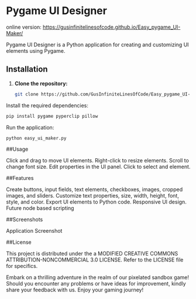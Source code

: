 # Pygame UI Designer

online version:  https://gusinfinitelinesofcode.github.io/Easy_pygame_UI-Maker/

Pygame UI Designer is a Python application for creating and customizing UI elements using Pygame.

## Installation

1. **Clone the repository:**

   ```bash
   git clone https://github.com/GusInfiniteLinesOfCode/Easy_pygame_UI-Maker.git

    ```
Install the required dependencies:
   ```bash
   pip install pygame pyperclip pillow
   ```

Run the application:

   ```bash
   python easy_ui_maker.py
   ```

##Usage

   Click and drag to move UI elements.
   Right-click to resize elements.
   Scroll to change font size.
   Edit properties in the UI panel.
   Click to select and element.

##Features

   Create buttons, input fields, text elements, checkboxes, images, cropped images, and sliders.
   Customize text properties, size, width, height, font, style, and color.
   Export UI elements to Python code.
   Responsive UI design.
   Future node based scripting

##Screenshots

Application Screenshot

##License

This project is distributed under the a MODIFIED CREATIVE COMMONS ATTRIBUTION-NONCOMMERCIAL 3.0 LICENSE. Refer to the LICENSE file for specifics.

Embark on a thrilling adventure in the realm of our pixelated sandbox game! Should you encounter any problems or have ideas for improvement, kindly share your feedback with us. Enjoy your gaming journey!
